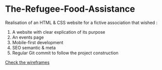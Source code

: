 # The-Refugee-Food-Assistance

Realisation of an HTML & CSS website for a fictive association that wished : 
1. A website with clear explication of its purpose
2. An events page
2. Mobile-first development
3. SEO semantic & meta
4. Regular Git commit to follow the project construction

[Check the wireframes](https://drive.google.com/file/d/1yG72uJby0AsCX8gCH7n8IhrfNi1HP-xj/view?usp=sharing)
